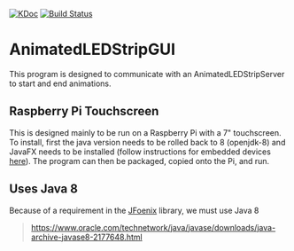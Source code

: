 [![KDoc](https://img.shields.io/badge/KDoc-read-green.svg)](https://animatedledstrip.github.io/AnimatedLEDStripGUI/animatedledstrip-gui/index.html)
[![Build Status](https://travis-ci.com/AnimatedLEDStrip/AnimatedLEDStripGUI.svg?branch=master)](https://travis-ci.com/AnimatedLEDStrip/AnimatedLEDStripGUI)

# AnimatedLEDStripGUI
This program is designed to communicate with an AnimatedLEDStripServer to start and end animations.

## Raspberry Pi Touchscreen
This is designed mainly to be run on a Raspberry Pi with a 7" touchscreen. To install, first the java version needs
to be rolled back to 8 (openjdk-8) and JavaFX needs to be installed (follow instructions for embedded devices
[here](https://docs.gluonhq.com/javafxports/#_embedded)). The program can then be packaged, copied onto the
Pi, and run.

## Uses Java 8
Because of a requirement in the [JFoenix](https://github.com/jfoenixadmin/JFoenix) library, we must use Java 8
> https://www.oracle.com/technetwork/java/javase/downloads/java-archive-javase8-2177648.html

